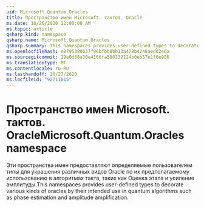 ```yaml
---
uid: Microsoft.Quantum.Oracles
title: Пространство имен Microsoft. тактов. Oracle
ms.date: 10/26/2020 12:00:00 AM
ms.topic: article
qsharp.kind: namespace
qsharp.name: Microsoft.Quantum.Oracles
qsharp.summary: This namespaces provides user-defined types to decorate various kinds of oracles by their intended use in quantum algorithms such as phase estimation and amplitude amplification.
ms.openlocfilehash: e8795380b37f96bfbb8bb13a478b4248aedd2e6a
ms.sourcegitcommit: 29e0d88a30e4166fa580132124b0eb57e1f0e986
ms.translationtype: MT
ms.contentlocale: ru-RU
ms.lasthandoff: 10/27/2020
ms.locfileid: "92711015"
---
```

# <a name="microsoftquantumoracles-namespace"></a><span data-ttu-id="56685-102">Пространство имен Microsoft. тактов. Oracle</span><span class="sxs-lookup"><span data-stu-id="56685-102">Microsoft.Quantum.Oracles namespace</span></span>

<span data-ttu-id="56685-103">Эти пространства имен предоставляют определяемые пользователем типы для украшения различных видов Oracle по их предполагаемому использованию в алгоритмах такта, таких как Оценка этапа и усиление амплитуды.</span><span class="sxs-lookup"><span data-stu-id="56685-103">This namespaces provides user-defined types to decorate various kinds of oracles by their intended use in quantum algorithms such as phase estimation and amplitude amplification.</span></span>

